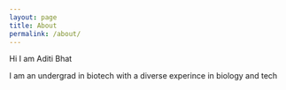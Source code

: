 ```yaml
---
layout: page
title: About
permalink: /about/
---
```

Hi I am Aditi Bhat

I am an undergrad in biotech with a diverse experince in biology and tech


[My github repos]: https://github.com/link
